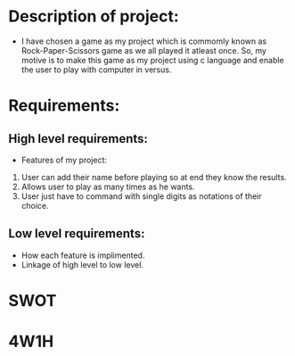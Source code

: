 # Description of project:
* I have chosen a game as my project which is commomly known as Rock-Paper-Scissors game as we all played it atleast once. So, my motive is to make this game as my project using c language and enable the user to play with computer in versus.

# Requirements:
## High level requirements:
* Features of my project:
1. User can add their name before playing so at end they know the results.
2. Allows user to play as many times as he wants.
3. User just have to command with single digits as notations of their choice.

## Low level requirements:
* How each feature is implimented.
* Linkage of high level to low level.

# SWOT
# 4W1H
